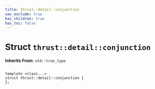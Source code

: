 ```yaml
---
title: thrust::detail::conjunction
nav_exclude: true
has_children: true
has_toc: false
---
```


# Struct `thrust::detail::conjunction`

**Inherits From**:
`std::true_type`

<code class="doxybook">
<span>template &lt;class...&gt;</span>
<span>struct thrust::detail::conjunction {</span>
<span>};</span>
</code>

